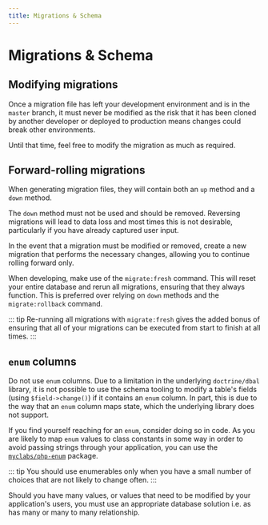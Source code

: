 ```yaml
---
title: Migrations & Schema
---
```


# Migrations & Schema

## Modifying migrations

Once a migration file has left your development environment and is in the `master` branch, it must never be modified as the risk that it has been cloned by another developer or deployed to production means changes could break other environments.

Until that time, feel free to modify the migration as much as required.

## Forward-rolling migrations

When generating migration files, they will contain both an `up` method and a `down` method.

The `down` method must not be used and should be removed. Reversing migrations will lead to data loss and most times this is not desirable, particularly if you have already captured user input.

In the event that a migration must be modified or removed, create a new migration that performs the necessary changes, allowing you to continue rolling forward only.

When developing, make use of the `migrate:fresh` command. This will reset your entire database and rerun all migrations, ensuring that they always function. This is preferred over relying on `down` methods and the `migrate:rollback` command.

::: tip
Re-running all migrations with `migrate:fresh` gives the added bonus of ensuring that all of your migrations can be executed from start to finish at all times.
:::

## `enum` columns

Do not use `enum` columns. Due to a limitation in the underlying `doctrine/dbal` library, it is not possible to use the schema tooling to modify a table's fields (using `$field->change()`) if it contains an `enum` column. In part, this is due to the way that an `enum` column maps state, which the underlying library does not support.

If you find yourself reaching for an `enum`, consider doing so in code. As you are likely to map `enum` values to class constants in some way in order to avoid passing strings through your application, you can use the [`myclabs/php-enum`](https://github.com/myclabs/php-enum) package.

::: tip
You should use enumerables only when you have a small number of choices that are not likely to change often.
:::

Should you have many values, or values that need to be modified by your application's users, you must use an appropriate database solution i.e. as has many or many to many relationship.
